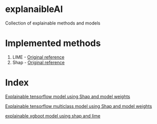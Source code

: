 # explanaibleAI

Collection of explainable methods and models


# Implemented methods

1. LIME - [Original reference](https://arxiv.org/abs/1602.04938)
2. Shap - [Original reference](https://arxiv.org/abs/1705.07874)

# Index

[Explainable tensorflow model using Shap and model weights](https://github.com/SalvatoreRa/explanaibleAI/blob/main/tabular_methods/Explainable_tensorflow_model_using_Shap_and_model_weights.ipynb)

[Explainable tensorflow multiclass model using Shap and model weights](https://github.com/SalvatoreRa/explanaibleAI/blob/main/tabular_methods/Explainable_tensorflow_multiclass_model_using_Shap_and_model_weights.ipynb)

[explainable xgboot model using shap and lime](https://github.com/SalvatoreRa/explanaibleAI/blob/main/tabular_methods/explainability_shap%26lime.ipynb)
